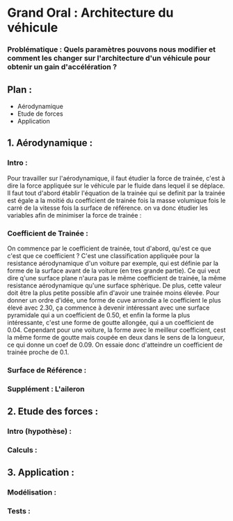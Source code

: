# Grand Oral : Architecture du véhicule 
### Problématique : Quels paramètres pouvons nous modifier et comment les changer sur l'architecture d'un véhicule pour obtenir un gain d'accélération ?
## Plan :
- Aérodynamique
- Etude de forces
- Application 
## 1. Aérodynamique :
### Intro :
Pour travailler sur l'aérodynamique, il faut étudier la force de trainée, c'est à dire la force appliquée sur le véhicule par le fluide dans lequel il se déplace. Il faut tout d'abord établir l'équation de la trainée qui se definit par la trainée est égale a la moitié du coefficient de trainée fois la masse volumique fois le carré de la vitesse fois la surface de référence. on va donc étudier les variables afin de minimiser la force de trainée :
### Coefficient de Trainée :
On commence par le coefficient de trainée, tout d'abord, qu'est ce que c'est que ce coefficient ? C'est une classification appliquée pour la resistance aérodynamique d'un voiture par exemple, qui est définie par la forme de la surface avant de la voiture (en tres grande partie). Ce qui veut dire q'une surface plane n'aura pas le même coefficient de trainée, la même resistance aérodynamique qu'une surface sphèrique. De plus, cette valeur doit être la plus petite possible afin d'avoir une trainée moins élevée. Pour donner un ordre d'idée, une forme de cuve arrondie a le coefficient le plus élevé avec 2.30, ça commence à devenir intéressant avec une surface pyramidale qui a un coefficient de 0.50, et enfin la forme la plus intéressante, c'est une forme de goutte allongée, qui a un coefficient de 0.04. Cependant pour une voiture, la forme avec le meilleur coefficient, cest la même forme de goutte mais coupée en deux dans le sens de la longueur, ce qui donne un coef de 0.09. On essaie donc d'atteindre un coefficient de trainée proche de 0.1.
### Surface de Référence :
### Supplément : L'aileron
## 2. Etude des forces :
### Intro (hypothèse) :
### Calculs :
## 3. Application :
### Modélisation :
### Tests :
